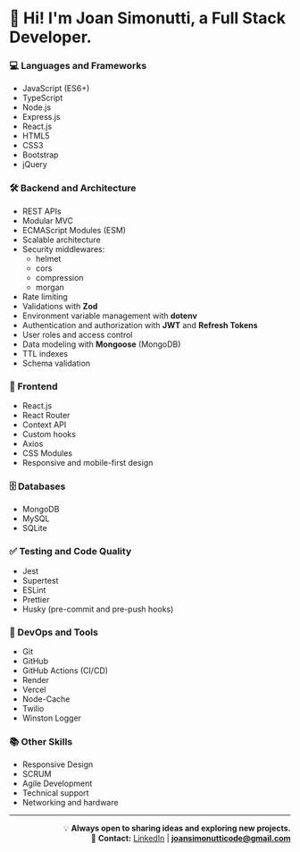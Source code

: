 # 👾 Hi! I'm Joan Simonutti, a Full Stack Developer.

### 💻 Languages and Frameworks
- JavaScript (ES6+)
- TypeScript
- Node.js
- Express.js
- React.js
- HTML5
- CSS3
- Bootstrap
- jQuery

### 🛠 Backend and Architecture
- REST APIs
- Modular MVC
- ECMAScript Modules (ESM)
- Scalable architecture
- Security middlewares:
  - helmet
  - cors
  - compression
  - morgan
- Rate limiting
- Validations with **Zod**
- Environment variable management with **dotenv**
- Authentication and authorization with **JWT** and **Refresh Tokens**
- User roles and access control
- Data modeling with **Mongoose** (MongoDB)
- TTL indexes
- Schema validation

### 🎨 Frontend
- React.js
- React Router
- Context API
- Custom hooks
- Axios
- CSS Modules
- Responsive and mobile-first design

### 🗄 Databases
- MongoDB
- MySQL
- SQLite

### ✅ Testing and Code Quality
- Jest
- Supertest
- ESLint
- Prettier
- Husky (pre-commit and pre-push hooks)

### 🚀 DevOps and Tools
- Git
- GitHub
- GitHub Actions (CI/CD)
- Render
- Vercel
- Node-Cache
- Twilio
- Winston Logger

### 📚 Other Skills
- Responsive Design
- SCRUM
- Agile Development
- Technical support
- Networking and hardware

---

<div align="right">

💡 **Always open to sharing ideas and exploring new projects.**  
📩 **Contact:** [LinkedIn](https://www.linkedin.com/in/joansimonutti/) | **joansimonutticode@gmail.com**

</div>

<!-- 🌌 Joan Simonutti's GitHub README 👋 👾 🖖
sadsaddsadsadawdwadawdawda
# 👾 Hi! I'm Izmael
I'm a web developer with passion to procedural graphics and animated stuff<br>Currently working at [Variant Group](https://variant.net/) as a full-stack developer

Follow me on [my twitter](https://twitter.com/izmaelmag) and [Instagram](https://www.instagram.com/izmaelmag/)

### Experience
[🌎 Variant.net](https://variant.net) – Full-stack SaaS development<br>
[📄 Resume.io](https://resume.io) – PDF and DOCX documents development, Node.js microservices, UI/UX<br>
[🍆 Pure.app](https://pure.app/) – Frontend, UI Kits, Adaptivity, Performance, Analytics<br>
[🎨 CodeCode](https://codecode.ru/) – UI/UX, Websites and services based on Node.js and websockets<br>
[💅 GreatSimple](https://greatsimple.io/) – Design systems and UI Kits, sketch to html/css<br>
[🐦 Dev Seagulls](https://www.instagram.com/dev_seagulls/) – Founded IT community in Makhachkala<br>

👨‍💻 A lot of random web design and frontend freelance since 2013<br>

- 💼 [LinkedIn](https://www.linkedin.com/in/joansimonutti/)  
- ✉️ joansimonutticode@gmail.com
- [**Buscabombas**](https://buscabombas.vercel.app/) – Juego de lógica interactivo desarrollado con HTML, CSS y JavaScript.

<div align="start">
  
# 👋 ¡Bienvenido!
</div>
  
Mi nombre es **Joan Simonutti**.  
Soy **Desarrollador Full Stack** con experiencia en **JavaScript** y **Python**.

### Algunos de mis proyectos:

- **[App-Servicios](https://app-servicios.vercel.app/)**
  - Aplicación full stack, **mobile-first**, diseñada para gestionar un catálogo de prestadores de servicios y registrar interacciones de usuarios.
  - Desarrollada con **React.js**, **Node.js** y **MongoDB**, permite crear, consultar, filtrar y administrar perfiles de profesionales, ofreciendo una experiencia optimizada tanto para administradores como para usuarios.
 
- **[Foodie](https://page-01-navy.vercel.app/)**
  - Sitio web responsivo desarrollado con **React.js**, orientado a presentar platos y recetas gastronómicas de manera visual y atractiva.
  - Implementa diseño adaptable y componentes reutilizables para lograr una navegación fluida y una experiencia de usuario consistente en distintos dispositivos.
 
- **[Star Wars Blog](https://star-wars-blog-navy.vercel.app/)**
  - Blog temático desarrollado con **React.js** que consume datos en tiempo real desde la API pública **SWAPI** para mostrar información sobre personajes, naves y planetas del universo **Star Wars**.
  - Implementa componentes dinámicos y estilos personalizados para ofrecer una experiencia de lectura visualmente atractiva e interactiva.
 

- **[TETRIS](https://tetris-javascript-flame.vercel.app/)**
  - Versión web del clásico juego **Tetris**, programada en **JavaScript** utilizando la **biblioteca gráfica p5.js**.
  - Incluye la lógica completa del juego, detección de colisiones, identificación y eliminación de líneas completas, y un sistema de puntuación dinámico.
 
 # 👋 ¡Bienvenido!

**Mi nombre es Joan Simonutti**.  
**Soy Desarrollador Full Stack con experiencia en JavaScript y Python**.

### **Algunos de mis proyectos:**

- **[SERVIPRO](https://servipro-es.vercel.app/)**  
  Aplicación web responsiva (para moviles y escritorio), desarrollada con **React.js**, **Node.js** y **MongoDB**.<br>Diseñada para gestionar un catálogo de prestadores de servicios y registrar las interacciones de los usuarios. Permite crear, consultar, filtrar y administrar perfiles de profesionales, ofreciendo una experiencia optimizada tanto para administradores como para usuarios.

- **[Foodie](https://page-01-navy.vercel.app/)**  
  Sitio web responsivo desarrollado con **React.js**, orientado a presentar platos y recetas gastronómicas de manera visual y atractiva.  
  Implementa diseño adaptable y componentes reutilizables para lograr una navegación fluida y una experiencia de usuario consistente en distintos dispositivos.

- **[Star Wars Blog](https://star-wars-blog-navy.vercel.app/)**  
  Blog temático desarrollado con **React.js** que consume datos en tiempo real desde la API pública **SWAPI** para mostrar información sobre personajes, naves y planetas del universo **Star Wars**.  
  Implementa componentes dinámicos y estilos personalizados para ofrecer una experiencia de lectura visualmente atractiva e interactiva.

- **[TETRIS](https://tetris-javascript-flame.vercel.app/)**  
  Versión web del clásico juego **Tetris**, programado en **JavaScript** utilizando la biblioteca gráfica **p5.js**.  
  Incluye la lógica completa del juego, detección de colisiones, identificación y eliminación de líneas completas, y un sistema de puntuación dinámico.

---

<div align="end">
  
**Siempre estoy dispuesto a compartir ideas o explorar nuevos proyectos** <br>
No dudes en contactarme: **[LinkedIn](https://www.linkedin.com/in/joansimonutti/)**  •  **joansimonutticode@gmail.com** • 2025
asdsadasdsa
</div>

### Desarrollador Full Stack especializado en JavaScript y Python.
- **Apasionado por construir aplicaciones web modernas, escalables y de alta calidad.**

- Desarrollador Full Stack especializado en JavaScript.
- Frontend con React.js, HTML, CSS y Bootstrap.
- Backend con Node.js y Express.
- Manejo de bases de datos SQL y NoSQL.
- Desarrollo e integración de APIs.
- Experiencia en soporte técnico e informática.

### Algunos de mis proyectos:

- **[SERVIPRO](https://servipro-es.vercel.app/)**  
  - Aplicación web/mobile, desarrollada con **React.js**, **Node.js** y **MongoDB**.
  - Diseñada para gestionar un catálogo de prestadores de servicios y registrar interacciones de los usuarios.
  - Permite crear, consultar, filtrar y administrar perfiles de profesionales, brindando una experiencia optimizada tanto para administradores como para usuarios.

- **[FOODIE](https://page-01-navy.vercel.app/)**  
  - Sitio web responsivo desarrollado con **React.js**, orientado a presentar platos y recetas gastronómicas de manera visual y atractiva.
  - Implementa diseño adaptable y componentes reutilizables para lograr una navegación fluida y una experiencia de usuario consistente en distintos dispositivos.

- **[STAR WARS BLOG](https://star-wars-blog-navy.vercel.app/)**  
  - Blog temático desarrollado con **React.js** que consume datos en tiempo real desde la API pública **SWAPI**, mostrando información sobre personajes, naves y planetas del universo **Star Wars**.
  - Implementa componentes dinámicos y estilos personalizados para ofrecer una experiencia de lectura visualmente atractiva e interactiva.

- **[TETRIS](https://tetris-javascript-flame.vercel.app/)**  
  - Versión web del clásico juego **Tetris**, programada en **JavaScript** utilizando la biblioteca gráfica **p5.js**.
  - Incluye la lógica completa del juego, detección de colisiones, eliminación de líneas completas y un sistema dinámico de puntuación.


# 👾 ¡Hola! Soy Joan Simonutti  
**Desarrollador de Software Full Stack**

---

## 💻 Lenguajes y Frameworks
- JavaScript (ES6+)
- TypeScript
- Node.js
- Express.js
- React.js
- HTML5
- CSS3
- Bootstrap
- jQuery

## 🛠 Backend y Arquitectura
- REST APIs
- MVC modular
- ECMAScript Modules (ESM)
- Arquitectura escalable
- Middlewares de seguridad:
  - helmet
  - cors
  - compression
  - morgan
- Rate limiting
- Validaciones con **Zod**
- Gestión de variables de entorno con **dotenv**
- Autenticación y autorización con **JWT** y **Refresh Tokens**
- Roles de usuario y control de acceso
- Modelado de datos con **Mongoose** (MongoDB)
- Índices TTL
- Validación de esquemas

## 🎨 Frontend
- React.js
- React Router
- Context API
- Hooks personalizados
- Axios
- CSS Modules
- Diseño responsive y mobile-first

## 🗄 Bases de Datos
- MongoDB
- MySQL
- SQLite

## ✅ Testing y Calidad de Código
- Jest
- Supertest
- ESLint
- Prettier
- Husky (hooks pre-commit y pre-push)

## 🚀 DevOps y Herramientas
- Git
- GitHub
- GitHub Actions (CI/CD)
- Render
- Vercel
- Node-Cache
- Twilio
- Winston Logger

## 📚 Otras Competencias
- Responsive Design
- SCRUM
- Agile Development
- Soporte técnico
- Redes y hardware



---
<div align="end">
  
**Siempre estoy dispuesto a compartir ideas o explorar nuevos proyectos** <br>
No dudes en contactarme: **[LinkedIn](https://www.linkedin.com/in/joansimonutti/)**  |  **joansimonutticode@gmail.com**

</div>


<!-- Decoración opcional tipo ASCII

✨ *"Impulsado por la pasión de crear, aprender y superarme continuamente."*

- [**Agenda de Contactos**](https://agenda-de-contactos-seven.vercel.app/)<br>Agenda digital diseñada con React.

 -->
<!-- Podés agregar emojis, arte ASCII o dejarlo minimalista -->
<!--<img src="https://camo.githubusercontent.com/525201e24fcf0d7d87f167b8f972bf33242f0588d8bb426b7df5e2911bcc609a/68747470733a2f2f7777772e616e696d61746564696d616765732e6f72672f646174612f6d656469612f3536322f616e696d617465642d6c696e652d696d6167652d303138342e676966" alt="Barra" width="100%" /> -->

<!--<img src="https://user-images.githubusercontent.com/74038190/212257468-1e9a91f1-b626-4baa-b15d-5c385dfa7ed2.gif" alt="github" width="42"/> <img src="https://user-images.githubusercontent.com/74038190/212284158-e840e285-664b-44d7-b79b-e264b5e54825.gif" alt="pacman" width="58%"/> <img src="https://user-images.githubusercontent.com/74038190/212257454-16e3712e-945a-4ca2-b238-408ad0bf87e6.gif" alt="JS" width="42"/> <img src="https://user-images.githubusercontent.com/74038190/212257472-08e52665-c503-4bd9-aa20-f5a4dae769b5.gif" alt="python" width="42"/> -->

 <!-- <strong>
    JavaScript · TypeScript · React · Node.js · HTML · CSS · Bootstrap <br/>
    Python · Flask · Django · SQL · SQLAlchemy · APIs REST · Postman · Jest · Git · GitHub
  </strong> -->
  <!-- <a href="https://pizzagram-mauve.vercel.app/">🍕 Pizzagram</a> — HTML y CSS puro, sin utilizar JavaScript ni frameworks. 
### <div align="start">👋 ¡Hey! Soy Joan, Desarrollador Full Stack enfocado en JavaScript y Python</div>
---
### <div align="start">Algunos de mis proyectos:</div>

<div align="start">

### <a href="https://page-01-navy.vercel.app/"> - Foodie</a> — Página web responsiva utilizando React.<br/>
### <a href="https://star-wars-blog-navy.vercel.app/"> - Star Wars Blog</a> — Blog de Star Wars usando React y la API "SWAPI".<br/>
### <a href="https://agenda-de-contactos-seven.vercel.app/"> - Agenda de Contactos</a> — Agenda de Contactos utilizando React.

</div>

---

<div align="start">

### Si estás trabajando en algo emocionante y necesitás ayuda<br/>o simplemente querés intercambiar ideas, ¡no dudes en escribirme!<br/>
### Charlamos? 👉 <strong>joansimonutticode@gmail.com</strong><br/><br/>Conecta conmigo 👉 <a href="https://www.linkedin.com/in/joansimonutti/" target="_blank">LinkedIn</a>

</div>

## 👋 Hey, Soy Joan!

### 📂 Proyectos Destacados:

### <a href="https://page-01-navy.vercel.app/"> - Foodie</a> — Página web responsiva utilizando React.<br/>
### <a href="https://star-wars-blog-navy.vercel.app/"> - Star Wars Blog</a> — Blog de Star Wars usando React y la API "SWAPI".<br/>
### <a href="https://agenda-de-contactos-seven.vercel.app/"> - Agenda de Contactos</a> — Agenda de Contactos utilizando React.
<br/>

📫 Si estás trabajando en algo emocionante y necesitás ayuda o simplemente querés intercambiar ideas, ¡no dudes en escribirme!
- 💼 [LinkedIn](https://www.linkedin.com/in/joansimonutti/)  
- ✉️ joansimonutticode@gmail.com

🔗🔗🔗
---

✨ *"Crear, aprender y mejorar — un paso más cerca cada día."*-->

<!--<img src="https://camo.githubusercontent.com/525201e24fcf0d7d87f167b8f972bf33242f0588d8bb426b7df5e2911bcc609a/68747470733a2f2f7777772e616e696d61746564696d616765732e6f72672f646174612f6d656469612f3536322f616e696d617465642d6c696e652d696d6167652d303138342e676966" alt="Barra" width="100%" 

📂
📫

![MarioDev](https://user-images.githubusercontent.com/74038190/225813708-98b745f2-7d22-48cf-9150-083f1b00d6c9.gif)

<img src="https://camo.githubusercontent.com/525201e24fcf0d7d87f167b8f972bf33242f0588d8bb426b7df5e2911bcc609a/68747470733a2f2f7777772e616e696d61746564696d616765732e6f72672f646174612f6d656469612f3536322f616e696d617465642d6c696e652d696d6167652d303138342e676966" alt="Barra" width="100%" />/>-->
<!--![Trabajando duro]()-->
<!--![Trabajando duro]()-->
<!--!![Trabajando duro](https://media1.giphy.com/media/v1.Y2lkPTc5MGI3NjExem9mZm9rYzNnaGNjcDQxeG1weWc4MHhmcGwweWZhNTY1NzA4bW5oaSZlcD12MV9pbnRlcm5hbF9naWZfYnlfaWQmY3Q9Zw/UPNV6BECISuMo/giphy.gif)-->
<!--![Trabajando duro](https://media2.giphy.com/media/v1.Y2lkPTc5MGI3NjExcDN1Y2VkendzYzFtYmxjcXNrdWdlZWRyaG80dmt2bjczNzNpN28xNiZlcD12MV9pbnRlcm5hbF9naWZfYnlfaWQmY3Q9Zw/78XCFBGOlS6keY1Bil/giphy.gif)-->
<!--![Trabajando duro](https://media1.giphy.com/media/v1.Y2lkPTc5MGI3NjExcmRydHlla241Y2o1YWYyem04MHY1b3Q2aTJ0OG5qcDhmZHg1M3ZmcSZlcD12MV9pbnRlcm5hbF9naWZfYnlfaWQmY3Q9Zw/487L0pNZKONFN01oHO/giphy.gif)-->
<!-- Este es un comentario en Markdown -->
